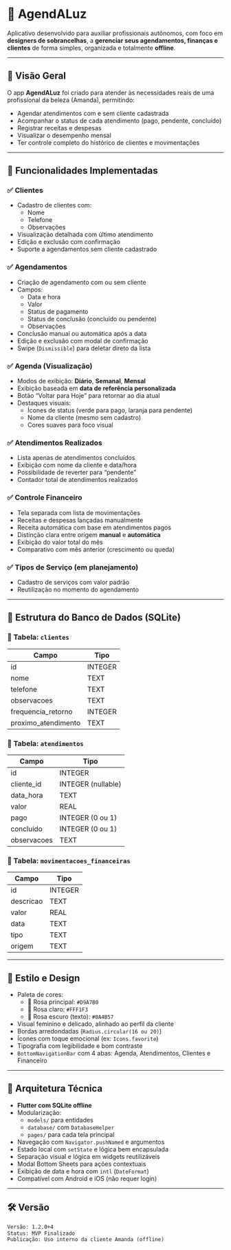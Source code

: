 # 📒 AgendALuz

Aplicativo desenvolvido para auxiliar profissionais autônomos, com foco em **designers de sobrancelhas**, a **gerenciar seus agendamentos, finanças e clientes** de forma simples, organizada e totalmente **offline**.

---

## 🚩 Visão Geral

O app **AgendALuz** foi criado para atender às necessidades reais de uma profissional da beleza (Amanda), permitindo:

- Agendar atendimentos com e sem cliente cadastrada
- Acompanhar o status de cada atendimento (pago, pendente, concluído)
- Registrar receitas e despesas
- Visualizar o desempenho mensal
- Ter controle completo do histórico de clientes e movimentações

---

## 🔧 Funcionalidades Implementadas

### ✅ Clientes
- Cadastro de clientes com:
  - Nome
  - Telefone
  - Observações
- Visualização detalhada com último atendimento
- Edição e exclusão com confirmação
- Suporte a agendamentos sem cliente cadastrado

### ✅ Agendamentos
- Criação de agendamento com ou sem cliente
- Campos:
  - Data e hora
  - Valor
  - Status de pagamento
  - Status de conclusão (concluído ou pendente)
  - Observações
- Conclusão manual ou automática após a data
- Edição e exclusão com modal de confirmação
- Swipe (`Dismissible`) para deletar direto da lista

### ✅ Agenda (Visualização)
- Modos de exibição: **Diário**, **Semanal**, **Mensal**
- Exibição baseada em **data de referência personalizada**
- Botão “Voltar para Hoje” para retornar ao dia atual
- Destaques visuais:
  - Ícones de status (verde para pago, laranja para pendente)
  - Nome da cliente (mesmo sem cadastro)
  - Cores suaves para foco visual

### ✅ Atendimentos Realizados
- Lista apenas de atendimentos concluídos
- Exibição com nome da cliente e data/hora
- Possibilidade de reverter para “pendente”
- Contador total de atendimentos realizados

### ✅ Controle Financeiro
- Tela separada com lista de movimentações
- Receitas e despesas lançadas manualmente
- Receita automática com base em atendimentos pagos
- Distinção clara entre origem **manual** e **automática**
- Exibição do valor total do mês
- Comparativo com mês anterior (crescimento ou queda)

### ✅ Tipos de Serviço (em planejamento)
- Cadastro de serviços com valor padrão
- Reutilização no momento do agendamento

---

## 💾 Estrutura do Banco de Dados (SQLite)

### 📌 Tabela: `clientes`
| Campo                | Tipo     |
|----------------------|----------|
| id                   | INTEGER  |
| nome                 | TEXT     |
| telefone             | TEXT     |
| observacoes          | TEXT     |
| frequencia_retorno   | INTEGER  |
| proximo_atendimento  | TEXT     |

### 📌 Tabela: `atendimentos`
| Campo       | Tipo     |
|-------------|----------|
| id          | INTEGER  |
| cliente_id  | INTEGER (nullable) |
| data_hora   | TEXT     |
| valor       | REAL     |
| pago        | INTEGER (0 ou 1) |
| concluido   | INTEGER (0 ou 1) |
| observacoes | TEXT     |

### 📌 Tabela: `movimentacoes_financeiras`
| Campo     | Tipo   |
|-----------|--------|
| id        | INTEGER |
| descricao | TEXT    |
| valor     | REAL    |
| data      | TEXT    |
| tipo      | TEXT    | ('receita' ou 'despesa')
| origem    | TEXT    | ('manual' ou 'automatica')

---

## 🎨 Estilo e Design

- Paleta de cores:
  - 🎀 Rosa principal: `#D9A7B0`
  - 🌸 Rosa claro: `#FFF1F3`
  - 🌺 Rosa escuro (texto): `#8A4B57`
- Visual feminino e delicado, alinhado ao perfil da cliente
- Bordas arredondadas (`Radius.circular(16 ou 20)`)
- Ícones com toque emocional (ex: `Icons.favorite`)
- Tipografia com legibilidade e bom contraste
- `BottomNavigationBar` com 4 abas: Agenda, Atendimentos, Clientes e Financeiro

---

## 🧠 Arquitetura Técnica

- **Flutter com SQLite offline**
- Modularização:
  - `models/` para entidades
  - `database/` com `DatabaseHelper`
  - `pages/` para cada tela principal
- Navegação com `Navigator.pushNamed` e argumentos
- Estado local com `setState` e lógica bem encapsulada
- Separação visual e lógica em widgets reutilizáveis
- Modal Bottom Sheets para ações contextuais
- Exibição de data e hora com `intl` (`DateFormat`)
- Compatível com Android e iOS (não requer login)

---

## 🛠️ Versão

```txt
Versão: 1.2.0+4
Status: MVP Finalizado
Publicação: Uso interno da cliente Amanda (offline)
